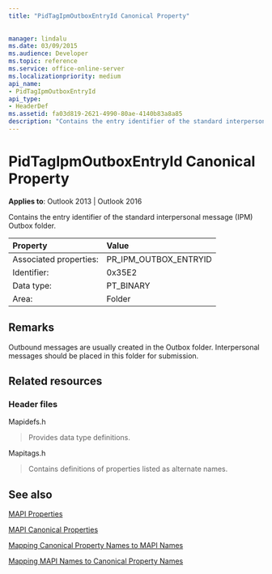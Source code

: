 ```yaml
---
title: "PidTagIpmOutboxEntryId Canonical Property"
 
 
manager: lindalu
ms.date: 03/09/2015
ms.audience: Developer
ms.topic: reference
ms.service: office-online-server
ms.localizationpriority: medium
api_name:
- PidTagIpmOutboxEntryId
api_type:
- HeaderDef
ms.assetid: fa03d819-2621-4990-80ae-4140b83a8a85
description: "Contains the entry identifier of the standard interpersonal message (IPM) Outbox folder. Outbound messages are usually created in the Outbox folder."
---
```


# PidTagIpmOutboxEntryId Canonical Property

  
  
**Applies to**: Outlook 2013 | Outlook 2016 
  
Contains the entry identifier of the standard interpersonal message (IPM) Outbox folder. 
  
|Property |Value |
|:-----|:-----|
|Associated properties:  <br/> |PR_IPM_OUTBOX_ENTRYID  <br/> |
|Identifier:  <br/> |0x35E2  <br/> |
|Data type:  <br/> |PT_BINARY  <br/> |
|Area:  <br/> |Folder  <br/> |
   
## Remarks

Outbound messages are usually created in the Outbox folder. Interpersonal messages should be placed in this folder for submission. 
  
## Related resources

### Header files

Mapidefs.h
  
> Provides data type definitions.
    
Mapitags.h
  
> Contains definitions of properties listed as alternate names.
    
## See also



[MAPI Properties](mapi-properties.md)
  
[MAPI Canonical Properties](mapi-canonical-properties.md)
  
[Mapping Canonical Property Names to MAPI Names](mapping-canonical-property-names-to-mapi-names.md)
  
[Mapping MAPI Names to Canonical Property Names](mapping-mapi-names-to-canonical-property-names.md)

